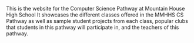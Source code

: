 This is the website for the Computer Science Pathway at Mountain House High School
It showcases the different classes offered in the MMHHS CS Pathway as well as sample student projects from each class, popular clubs that students in this pathway will participate in, and the teachers of this pathway.